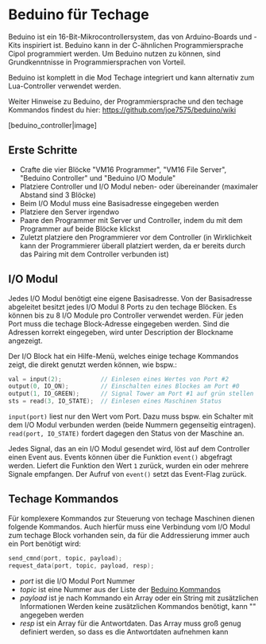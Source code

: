 # Beduino für Techage

Beduino ist ein 16-Bit-Mikrocontrollersystem, das von Arduino-Boards und -Kits
inspiriert ist.
Beduino kann in der C-ähnlichen Programmiersprache Cipol programmiert werden.
Um Beduino nutzen zu können, sind Grundkenntnisse in Programmiersprachen von Vorteil.

Beduino ist komplett in die Mod Techage integriert und
kann alternativ zum Lua-Controller verwendet werden.

Weiter Hinweise zu Beduino, der Programmiersprache und den techage Kommandos
findest du hier: https://github.com/joe7575/beduino/wiki

[beduino_controller|image]

## Erste Schritte

- Crafte die vier Blöcke "VM16 Programmer", "VM16 File Server", "Beduino Controller" und "Beduino I/O Module"
- Platziere Controller und I/O Modul neben- oder übereinander (maximaler Abstand sind 3 Blöcke)
- Beim  I/O Modul muss eine Basisadresse eingegeben werden
- Platziere den Server irgendwo
- Paare den Programmer mit Server und Controller, indem du mit dem Programmer auf beide Blöcke klickst
- Zuletzt platziere den Programmierer vor dem Controller (in Wirklichkeit kann der Programmierer überall platziert werden, da er bereits durch das Pairing mit dem Controller verbunden ist)

## I/O Modul

Jedes I/O Modul benötigt eine eigene Basisadresse.
Von der Basisadresse abgeleitet besitzt jedes I/O Modul 8 Ports zu den techage Blöcken.
Es können bis zu 8 I/O Module pro Controller verwendet werden.
Für jeden Port muss die techage Block-Adresse eingegeben werden.
Sind die Adressen korrekt eingegeben, wird unter Description der Blockname angezeigt.

Der I/O Block hat ein Hilfe-Menü, welches einige techage Kommandos zeigt,
die direkt genutzt werden können, wie bspw.:

```c
val = input(2);           // Einlesen eines Wertes von Port #2
output(0, IO_ON);         // Einschalten eines Blockes am Port #0
output(1, IO_GREEN);      // Signal Tower am Port #1 auf grün stellen
sts = read(3, IO_STATE);  // Einlesen eines Maschinen Status
```

`input(port)` liest nur den Wert vom Port. Dazu muss bspw. ein Schalter
mit dem I/O Modul verbunden werden (beide Nummern gegenseitig eintragen).
`read(port, IO_STATE)` fordert dagegen den Status von der Maschine an.

Jedes Signal, das an ein I/O Modul gesendet wird, löst auf dem Controller
einen Event aus. Events können über die Funktion `event()` abgefragt werden.
Liefert die Funktion den Wert `1` zurück, wurden ein oder mehrere Signale empfangen.
Der Aufruf von `event()` setzt das Event-Flag zurück.

## Techage Kommandos

Für komplexere Kommandos zur Steuerung von techage Maschinen dienen
folgende Kommandos. Auch hierfür muss eine Verbindung vom I/O Modul
zum techage Block vorhanden sein, da für die Addressierung immer
auch ein Port benötigt wird:

```c
send_cmnd(port, topic, payload);
request_data(port, topic, payload, resp);
```

- *port* ist die I/O Modul Port Nummer
- *topic* ist eine Nummer aus der Liste der [Beduino Kommandos](https://github.com/joe7575/beduino/blob/main/BEPs/bep-005_ta_cmnd.md)
- *payload* ist je nach Kommando ein Array oder ein String mit zusätzlichen Informationen Werden keine zusätzlichen Kommandos benötigt, kann "" angegeben werden
- *resp* ist ein Array für die Antwortdaten. Das Array muss groß genug definiert werden, so dass es die Antwortdaten aufnehmen kann

